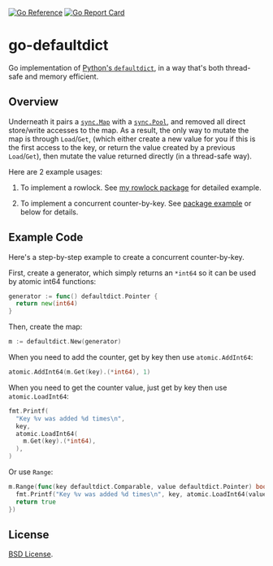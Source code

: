 [![Go Reference](https://pkg.go.dev/badge/go.yhsif.com/defaultdict.svg)](https://pkg.go.dev/go.yhsif.com/defaultdict)
[![Go Report Card](https://goreportcard.com/badge/go.yhsif.com/defaultdict)](https://goreportcard.com/report/go.yhsif.com/defaultdict)

# go-defaultdict

Go implementation of [Python's `defaultdict`][python-defaultdict],
in a way that's both thread-safe and memory efficient.

## Overview

Underneath it pairs a [`sync.Map`][sync-map] with a [`sync.Pool`][sync-pool],
and removed all direct store/write accesses to the map.
As a result, the only way to mutate the map is through `Load`/`Get`,
(which either create a new value for you if this is the first access to the key,
or return the value created by a previous `Load`/`Get`),
then mutate the value returned directly (in a thread-safe way).

Here are 2 example usages:

1. To implement a rowlock.
   See [my rowlock package][rowlock] for detailed example.

2. To implement a concurrent counter-by-key.
   See [package example][package-example] or below for details.

## Example Code

Here's a step-by-step example to create a concurrent counter-by-key.

First, create a generator,
which simply returns an `*int64` so it can be used by atomic int64 functions:

```go
generator := func() defaultdict.Pointer {
  return new(int64)
}
```

Then, create the map:

```go
m := defaultdict.New(generator)
```

When you need to add the counter, get by key then use `atomic.AddInt64`:

```go
atomic.AddInt64(m.Get(key).(*int64), 1)
```

When you need to get the counter value,
just get by key then use `atomic.LoadInt64`:

```go
fmt.Printf(
  "Key %v was added %d times\n",
  key,
  atomic.LoadInt64(
    m.Get(key).(*int64),
  ),
)
```

Or use `Range`:

```go
m.Range(func(key defaultdict.Comparable, value defaultdict.Pointer) bool {
  fmt.Printf("Key %v was added %d times\n", key, atomic.LoadInt64(value.(*int64)))
  return true
})
```

## License

[BSD License](LICENSE).

[python-defaultdict]: https://docs.python.org/3/library/collections.html#collections.defaultdict
[sync-map]: https://pkg.go.dev/sync#Map
[sync-pool]: https://pkg.go.dev/sync#Pool
[rowlock]: https://github.com/fishy/rowlock/blob/v0.4.0/rowlock.go
[package-example]: https://pkg.go.dev/go.yhsif.com/defaultdict#example-package
